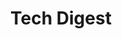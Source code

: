 ---
title: "Tech Digest"
layout: categories
permalink: /tech-digest/
author_profile: true
sidebar:
  nav: sidebar
taxonomy: Tech Digest
---